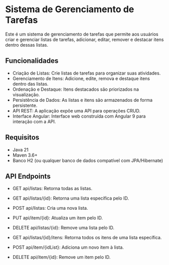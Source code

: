 
# Sistema de Gerenciamento de Tarefas

Este é um sistema de gerenciamento de tarefas que permite aos usuários criar e gerenciar listas de tarefas, adicionar, editar, remover e destacar itens dentro dessas listas.


## Funcionalidades

- Criação de Listas: Crie listas de tarefas para organizar suas atividades.
- Gerenciamento de Itens: Adicione, edite, remova e destaque itens dentro das listas.
- Ordenação e Destaque: Itens destacados são priorizados na visualização.
- Persistência de Dados: As listas e itens são armazenados de forma persistente.
- API REST: A aplicação expõe uma API para operações CRUD.
- Interface Angular: Interface web construída com Angular 9 para interação com a API.


## Requisitos

- Java 21
- Maven 3.6+
- Banco H2 (ou qualquer banco de dados compatível com JPA/Hibernate)
## API Endpoints
- GET api/listas: Retorna todas as listas.

- GET api/listas/{id}: Retorna uma lista específica pelo ID.

- POST api/listas: Cria uma nova lista.

- PUT api/item/{id}: Atualiza um item pelo ID.

- DELETE api/listas/{id}: Remove uma lista pelo ID.

- GET api/listas/{id}/itens: Retorna todos os itens de uma lista específica.

- POST api/item/{idList}: Adiciona um novo item à lista.

- DELETE api/item/{id}: Remove um item pelo ID.
